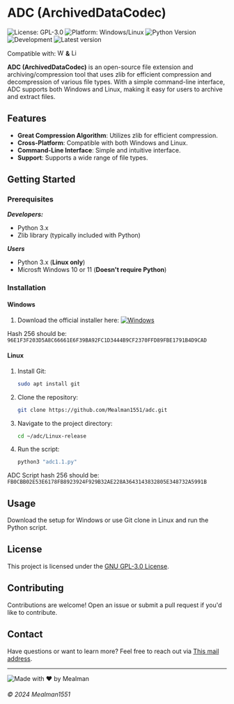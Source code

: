 # ADC (ArchivedDataCodec) 
![License: GPL-3.0](https://img.shields.io/badge/License-GNU%20GPL--3.0-orange.svg)
![Platform: Windows/Linux](https://img.shields.io/badge/Platform-Windows%20%7C%20Linux-blue.svg)
![Python Version](https://img.shields.io/badge/Python-3.x-yellow.svg)
![Development](https://img.shields.io/badge/Development-Active-brightgreen)
![Latest version](https://img.shields.io/badge/Latest%20version-1.1.0-brightgreen)

Compatible with: <img src="https://upload.wikimedia.org/wikipedia/commons/thumb/8/87/Windows_logo_-_2021.svg/1024px-Windows_logo_-_2021.svg.png" alt="Windows 11" width="15"/> **&** <img src="https://upload.wikimedia.org/wikipedia/commons/3/35/Tux.svg" alt="Linux" width="15"/>

**ADC (ArchivedDataCodec)** is an open-source file extension and archiving/compression tool that uses zlib for efficient compression and decompression of various file types. With a simple command-line interface, ADC supports both Windows and Linux, making it easy for users to archive and extract files.

## Features

- **Great Compression Algorithm**: Utilizes zlib for efficient compression.
- **Cross-Platform**: Compatible with both Windows and Linux.
- **Command-Line Interface**: Simple and intuitive interface.
- **Support**: Supports a wide range of file types.

## Getting Started

### Prerequisites
***Developers:***
- Python 3.x
- Zlib library (typically included with Python)

***Users***
- Python 3.x (**Linux only**)
- Microsft Windows 10 or 11 (**Doesn't require Python**)

### Installation

#### Windows
1. Download the official installer here: [![Windows](https://custom-icon-badges.demolab.com/badge/ADC%20Setup-0078D6?logo=windows11&logoColor=white)](https://github.com/Mealman1551/ADC/releases/tag/ADC_Archiver_v1.1.0)

Hash 256 should be: `96E1F3F203D5A8C66661E6F39BA92FC1D3444B9CF2370FFD89FBE1791B4D9CAD`
#### Linux
1. Install Git:
    ```bash
    sudo apt install git

2. Clone the repository:
    ```bash
    git clone https://github.com/Mealman1551/adc.git
    ```
3. Navigate to the project directory:
    ```bash
    cd ~/adc/Linux-release
    ```
5. Run the script:
    ```bash
    python3 "adc1.1.py"
    ```
ADC Script hash 256 should be: `FB0CBB02E53E6178FB8923924F929B32AE228A3643143832805E348732A5991B`

## Usage

Download the setup for Windows or use Git clone in Linux and run the Python script.

## License

This project is licensed under the [GNU GPL-3.0 License](LICENSE).

## Contributing

Contributions are welcome! Open an issue or submit a pull request if you'd like to contribute.

## Contact

Have questions or want to learn more? Feel free to reach out via [This mail address](mailto:nathandubuy4@gmail.com).

---

![Made with ❤️ by Mealman](https://img.shields.io/badge/Made%20with%20%E2%9D%A4%EF%B8%8F%20by%20Mealman1551-blue?style=for-the-badge)

###### © 2024 Mealman1551
